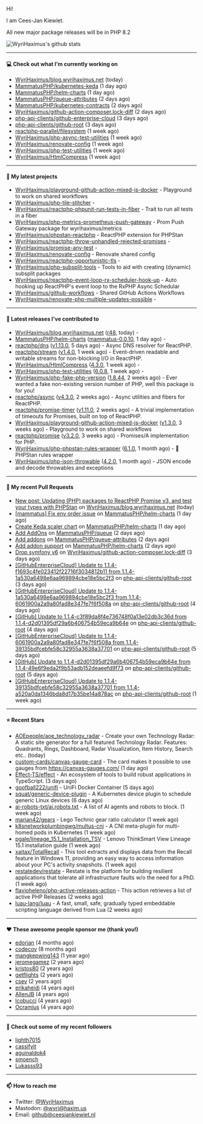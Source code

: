 Hi!

I am Cees-Jan Kiewiet.

All new major package releases will be in PHP 8.2

![WyriHaximus's github stats](https://github-readme-stats.vercel.app/api?username=WyriHaximus&show_icons=true)

---

#### 💻 Check out what I'm currently working on

- [WyriHaximus/blog.wyrihaximus.net](https://github.com/WyriHaximus/blog.wyrihaximus.net) (today)
- [MammatusPHP/kubernetes-keda](https://github.com/MammatusPHP/kubernetes-keda) (1 day ago)
- [MammatusPHP/helm-charts](https://github.com/MammatusPHP/helm-charts) (1 day ago)
- [MammatusPHP/queue-attributes](https://github.com/MammatusPHP/queue-attributes) (2 days ago)
- [MammatusPHP/kubernetes-contracts](https://github.com/MammatusPHP/kubernetes-contracts) (2 days ago)
- [WyriHaximus/github-action-composer.lock-diff](https://github.com/WyriHaximus/github-action-composer.lock-diff) (2 days ago)
- [php-api-clients/github-enterprise-cloud](https://github.com/php-api-clients/github-enterprise-cloud) (3 days ago)
- [php-api-clients/github-root](https://github.com/php-api-clients/github-root) (3 days ago)
- [reactphp-parallel/filesystem](https://github.com/reactphp-parallel/filesystem) (1 week ago)
- [WyriHaximus/php-async-test-utilities](https://github.com/WyriHaximus/php-async-test-utilities) (1 week ago)
- [WyriHaximus/renovate-config](https://github.com/WyriHaximus/renovate-config) (1 week ago)
- [WyriHaximus/php-test-utilities](https://github.com/WyriHaximus/php-test-utilities) (1 week ago)
- [WyriHaximus/HtmlCompress](https://github.com/WyriHaximus/HtmlCompress) (1 week ago)

---

#### 🌱 My latest projects

- [WyriHaximus/playground-github-action-mixed-js-docker](https://github.com/WyriHaximus/playground-github-action-mixed-js-docker) - Playground to work on shared workflows
- [WyriHaximus/php-tile-stitcher](https://github.com/WyriHaximus/php-tile-stitcher) - 
- [WyriHaximus/reactphp-phpunit-run-tests-in-fiber](https://github.com/WyriHaximus/reactphp-phpunit-run-tests-in-fiber) - Trait to run all tests in a fiber
- [WyriHaximus/php-metrics-prometheus-push-gateway](https://github.com/WyriHaximus/php-metrics-prometheus-push-gateway) - Prom Push Gateway package for wyrihaximus/metrics
- [WyriHaximus/phpstan-reactphp](https://github.com/WyriHaximus/phpstan-reactphp) - ReactPHP extension for PHPStan
- [WyriHaximus/reactphp-throw-unhandled-rejected-promises](https://github.com/WyriHaximus/reactphp-throw-unhandled-rejected-promises) - 
- [WyriHaximus/promise-any-test](https://github.com/WyriHaximus/promise-any-test) - 
- [WyriHaximus/renovate-config](https://github.com/WyriHaximus/renovate-config) - Renovate shared config
- [WyriHaximus/reactphp-opportunistic-tls](https://github.com/WyriHaximus/reactphp-opportunistic-tls) - 
- [WyriHaximus/php-subsplit-tools](https://github.com/WyriHaximus/php-subsplit-tools) - Tools to aid with creating (dynamic) subsplit packages
- [WyriHaximus/reactphp-event-loop-rx-scheduler-hook-up](https://github.com/WyriHaximus/reactphp-event-loop-rx-scheduler-hook-up) - Auto hooking up ReactPHP&#39;s event loop to the RxPHP Async Schedular
- [WyriHaximus/github-workflows](https://github.com/WyriHaximus/github-workflows) - Shared GitHub Actions Workflows
- [WyriHaximus/renovate-php-multiple-updates-possible](https://github.com/WyriHaximus/renovate-php-multiple-updates-possible) - 

---

#### 🔭 Latest releases I've contributed to

- [WyriHaximus/blog.wyrihaximus.net](https://github.com/WyriHaximus/blog.wyrihaximus.net) ([r48](https://github.com/WyriHaximus/blog.wyrihaximus.net/releases/tag/r48), today) - 
- [MammatusPHP/helm-charts](https://github.com/MammatusPHP/helm-charts) ([mammatus-0.0.10](https://github.com/MammatusPHP/helm-charts/releases/tag/mammatus-0.0.10), 1 day ago) - 
- [reactphp/dns](https://github.com/reactphp/dns) ([v1.13.0](https://github.com/reactphp/dns/releases/tag/v1.13.0), 5 days ago) - Async DNS resolver for ReactPHP.
- [reactphp/stream](https://github.com/reactphp/stream) ([v1.4.0](https://github.com/reactphp/stream/releases/tag/v1.4.0), 1 week ago) - Event-driven readable and writable streams for non-blocking I/O in ReactPHP.
- [WyriHaximus/HtmlCompress](https://github.com/WyriHaximus/HtmlCompress) ([4.3.0](https://github.com/WyriHaximus/HtmlCompress/releases/tag/4.3.0), 1 week ago) - 
- [WyriHaximus/php-test-utilities](https://github.com/WyriHaximus/php-test-utilities) ([6.0.8](https://github.com/WyriHaximus/php-test-utilities/releases/tag/6.0.8), 1 week ago) - 
- [WyriHaximus/php-fake-php-version](https://github.com/WyriHaximus/php-fake-php-version) ([1.8.44](https://github.com/WyriHaximus/php-fake-php-version/releases/tag/1.8.44), 2 weeks ago) - Ever wanted a fake non-existing version number of PHP, well this package is for you!
- [reactphp/async](https://github.com/reactphp/async) ([v4.3.0](https://github.com/reactphp/async/releases/tag/v4.3.0), 2 weeks ago) - Async utilities and fibers for ReactPHP.
- [reactphp/promise-timer](https://github.com/reactphp/promise-timer) ([v1.11.0](https://github.com/reactphp/promise-timer/releases/tag/v1.11.0), 2 weeks ago) - A trivial implementation of timeouts for Promises, built on top of ReactPHP.
- [WyriHaximus/playground-github-action-mixed-js-docker](https://github.com/WyriHaximus/playground-github-action-mixed-js-docker) ([v1.3.0](https://github.com/WyriHaximus/playground-github-action-mixed-js-docker/releases/tag/v1.3.0), 3 weeks ago) - Playground to work on shared workflows
- [reactphp/promise](https://github.com/reactphp/promise) ([v3.2.0](https://github.com/reactphp/promise/releases/tag/v3.2.0), 3 weeks ago) - Promises/A implementation for PHP.
- [WyriHaximus/php-phpstan-rules-wrapper](https://github.com/WyriHaximus/php-phpstan-rules-wrapper) ([6.1.0](https://github.com/WyriHaximus/php-phpstan-rules-wrapper/releases/tag/6.1.0), 1 month ago) - 🌯 PHPStan rules wrapper
- [WyriHaximus/php-json-throwable](https://github.com/WyriHaximus/php-json-throwable) ([4.2.0](https://github.com/WyriHaximus/php-json-throwable/releases/tag/4.2.0), 1 month ago) - JSON encode and decode throwables and exceptions

---

#### 🔨 My recent Pull Requests

- [New post: Updating (PHP) packages to ReactPHP Promise v3, and test your types with PHPStan](https://github.com/WyriHaximus/blog.wyrihaximus.net/pull/195) on [WyriHaximus/blog.wyrihaximus.net](https://github.com/WyriHaximus/blog.wyrihaximus.net) (today)
- [[mammatus] Fix env order issue](https://github.com/MammatusPHP/helm-charts/pull/14) on [MammatusPHP/helm-charts](https://github.com/MammatusPHP/helm-charts) (1 day ago)
- [Create Keda scaler chart](https://github.com/MammatusPHP/helm-charts/pull/13) on [MammatusPHP/helm-charts](https://github.com/MammatusPHP/helm-charts) (1 day ago)
- [Add AddOns](https://github.com/MammatusPHP/queue/pull/5) on [MammatusPHP/queue](https://github.com/MammatusPHP/queue) (2 days ago)
- [Add addons](https://github.com/MammatusPHP/queue-attributes/pull/4) on [MammatusPHP/queue-attributes](https://github.com/MammatusPHP/queue-attributes) (2 days ago)
- [Add addon support](https://github.com/MammatusPHP/helm-charts/pull/12) on [MammatusPHP/helm-charts](https://github.com/MammatusPHP/helm-charts) (2 days ago)
- [Drop symfony v6](https://github.com/WyriHaximus/github-action-composer.lock-diff/pull/167) on [WyriHaximus/github-action-composer.lock-diff](https://github.com/WyriHaximus/github-action-composer.lock-diff) (3 days ago)
- [[GitHubEnterpriseCloud] Update to 1.1.4-f1693c4fe023412f22716f3034812b11 from 1.1.4-1a530a6498e6aa969894cbe18e5bc2f3](https://github.com/php-api-clients/github-root/pull/1209) on [php-api-clients/github-root](https://github.com/php-api-clients/github-root) (3 days ago)
- [[GitHubEnterpriseCloud] Update to 1.1.4-1a530a6498e6aa969894cbe18e5bc2f3 from 1.1.4-6061900a2a9a80fad8e347fe7f6f508a](https://github.com/php-api-clients/github-root/pull/1208) on [php-api-clients/github-root](https://github.com/php-api-clients/github-root) (4 days ago)
- [[GitHub] Update to 1.1.4-c3f89da8f4e736748f0a13e02db3c36d from 1.1.4-d2d01395df29a6b406754b59eca9b64e](https://github.com/php-api-clients/github-root/pull/1207) on [php-api-clients/github-root](https://github.com/php-api-clients/github-root) (4 days ago)
- [[GitHubEnterpriseCloud] Update to 1.1.4-6061900a2a9a80fad8e347fe7f6f508a from 1.1.4-39135bdfcebfe58c32955a3638a37701](https://github.com/php-api-clients/github-root/pull/1206) on [php-api-clients/github-root](https://github.com/php-api-clients/github-root) (5 days ago)
- [[GitHub] Update to 1.1.4-d2d01395df29a6b406754b59eca9b64e from 1.1.4-49e6f9eda2f9b53adb152deaeefd9f73](https://github.com/php-api-clients/github-root/pull/1205) on [php-api-clients/github-root](https://github.com/php-api-clients/github-root) (5 days ago)
- [[GitHubEnterpriseCloud] Update to 1.1.4-39135bdfcebfe58c32955a3638a37701 from 1.1.4-a520a0da1346bda8d17b35be14a878ac](https://github.com/php-api-clients/github-root/pull/1204) on [php-api-clients/github-root](https://github.com/php-api-clients/github-root) (1 week ago)

---

#### ⭐ Recent Stars

- [AOEpeople/aoe_technology_radar](https://github.com/AOEpeople/aoe_technology_radar) - Create your own Technology Radar: A static site generator for a full featured Technology Radar. Features: Quadrants, Rings, Dashboard, Radar Visualization, Item History, Search etc.. (today)
- [custom-cards/canvas-gauge-card](https://github.com/custom-cards/canvas-gauge-card) - The card makes it possible to use gauges from https://canvas-gauges.com/ (1 day ago)
- [Effect-TS/effect](https://github.com/Effect-TS/effect) - An ecosystem of tools to build robust applications in TypeScript. (3 days ago)
- [goofball222/unifi](https://github.com/goofball222/unifi) - UniFi Docker Container (5 days ago)
- [squat/generic-device-plugin](https://github.com/squat/generic-device-plugin) - A Kubernetes device plugin to schedule generic Linux devices (6 days ago)
- [ai-robots-txt/ai.robots.txt](https://github.com/ai-robots-txt/ai.robots.txt) - A list of AI agents and robots to block. (1 week ago)
- [marian42/gears](https://github.com/marian42/gears) - Lego Technic gear ratio calculator (1 week ago)
- [k8snetworkplumbingwg/multus-cni](https://github.com/k8snetworkplumbingwg/multus-cni) - A CNI meta-plugin for multi-homed pods in Kubernetes (1 week ago)
- [pgale/lineage_15.1_Installation_TSV](https://github.com/pgale/lineage_15.1_Installation_TSV) - Lenovo ThinkSmart View Lineage 15.1 installation guide (1 week ago)
- [xaitax/TotalRecall](https://github.com/xaitax/TotalRecall) - This tool extracts and displays data from the Recall feature in Windows 11, providing an easy way to access information about your PC&#39;s activity snapshots. (1 week ago)
- [restatedev/restate](https://github.com/restatedev/restate) - Restate is the platform for building resilient applications that tolerate all infrastructure faults w/o the need for a PhD. (1 week ago)
- [flavioheleno/php-active-releases-action](https://github.com/flavioheleno/php-active-releases-action) - This action retrieves a list of active PHP Releases (2 weeks ago)
- [luau-lang/luau](https://github.com/luau-lang/luau) - A fast, small, safe, gradually typed embeddable scripting language derived from Lua (2 weeks ago)

---

#### ❤️ These awesome people sponsor me (thank you!)

- [edorian](https://github.com/edorian) (4 months ago)
- [codecov](https://github.com/codecov) (8 months ago)
- [mangkepwing143](https://github.com/mangkepwing143) (1 year ago)
- [jeromegamez](https://github.com/jeromegamez) (2 years ago)
- [kristos80](https://github.com/kristos80) (2 years ago)
- [getflights](https://github.com/getflights) (2 years ago)
- [csev](https://github.com/csev) (2 years ago)
- [erikaheidi](https://github.com/erikaheidi) (4 years ago)
- [AllenJB](https://github.com/AllenJB) (4 years ago)
- [lcobucci](https://github.com/lcobucci) (4 years ago)
- [Ocramius](https://github.com/Ocramius) (4 years ago)

---

#### 👯 Check out some of my recent followers

- [lighth7015](https://github.com/lighth7015)
- [cassifyit](https://github.com/cassifyit)
- [aguinaldok4](https://github.com/aguinaldok4)
- [smoench](https://github.com/smoench)
- [Lukasss93](https://github.com/Lukasss93)

---

#### 📫 How to reach me

- Twitter: [@WyriHaximus](https://twitter.com/WyriHaximus)
- Mastodon: [@wyri@haxim.us](https://toot-toot.wyrihaxim.us/@wyri)
- Email: [github@ceesjankiewiet.nl](mailto:github@ceesjankiewiet.nl)
